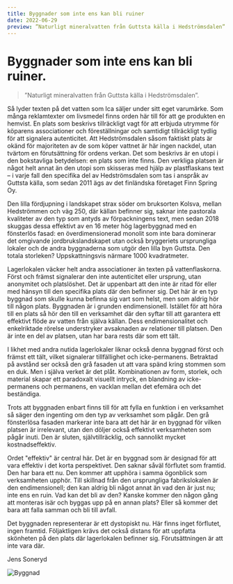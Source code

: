 ```yaml
---
title: Byggnader som inte ens kan bli ruiner
date: 2022-06-29
preview: ”Naturligt mineralvatten från Guttsta källa i Hedströmsdalen” - Så lyder texten på det vatten som Ica säljer under sitt eget varumärke...
---
```


# Byggnader som inte ens kan bli ruiner.

> ”Naturligt mineralvatten från Guttsta källa i Hedströmsdalen”.

Så lyder texten på det vatten som Ica säljer under sitt eget varumärke. Som många reklamtexter om livsmedel finns orden här till för att ge produkten en hemvist. En plats som beskrivs tillräckligt vagt för att erbjuda utrymme för köparens associationer och föreställningar och samtidigt tillräckligt tydlig för att signalera autenticitet. Att Hedströmsdalen såsom faktiskt plats är okänd för majoriteten av de som köper vattnet är här ingen nackdel, utan tvärtom en förutsättning för ordens verkan. Det som beskrivs är en utopi i den bokstavliga betydelsen: en plats som inte finns. Den verkliga platsen är något helt annat än den utopi som skisseras med hjälp av plastflaskans text – i varje fall den specifika del av Hedströmsdalen som tas i anspråk av Guttsta källa, som sedan 2011 ägs av det finländska företaget Finn Spring Oy.

Den lilla fördjupning i landskapet strax söder om bruksorten Kolsva, mellan Hedströmmen och väg 250, där källan befinner sig, saknar inte pastorala kvaliteter av den typ som antyds av förpackningens text, men sedan 2018 skuggas dessa effektivt av en 16 meter hög lagerbyggnad med en fönsterlös fasad: en överdimensionerad monolit som inte bara dominerar det omgivande jordbrukslandskapet utan också bryggeriets ursprungliga lokaler och de andra byggnaderna som utgör den lilla byn Guttsta. Den totala storleken? Uppskattningsvis närmare 1000 kvadratmeter.

Lagerlokalen väcker helt andra associationer än texten på vattenflaskorna. Först och främst signalerar den inte autenticitet eller ursprung, utan anonymitet och platslöshet. Det är uppenbart att den inte är ritad för eller med hänsyn till den specifika plats där den befinner sig. Det här är en typ byggnad som skulle kunna befinna sig vart som helst, men som aldrig hör till någon plats. Byggnaden är i grunden endimensionell. Istället för att höra till en plats så hör den till en verksamhet där den syftar till att garantera ett effektivt flöde av vatten från själva källan. Dess endimensionalitet och enkelriktade rörelse understryker avsaknaden av relationer till platsen. Den är inte en del av platsen, utan har bara rests där som ett tält.

I likhet med andra nutida lagerlokaler liknar också denna byggnad först och främst ett tält, vilket signalerar tillfällighet och icke-permanens. Betraktad på avstånd ser också den grå fasaden ut att vara spänd kring stommen som en duk. Men i själva verket är det plåt. Kombinationen av form, storlek, och material skapar ett paradoxalt visuellt intryck, en blandning av icke-permanens och permanens, en vacklan mellan det efemära och det beständiga.

Trots att byggnaden enbart finns till för att fylla en funktion i en verksamhet så säger den ingenting om den typ av verksamhet som pågår. Den grå fönsterlösa fasaden markerar inte bara att det här är en byggnad för vilken platsen är irrelevant, utan den döljer också effektivt verksamheten som pågår inuti. Den är sluten, självtillräcklig, och sannolikt mycket kostnadseffektiv.

Ordet "effektiv" är central här. Det är en byggnad som är designad för att vara effektiv i det korta perspektivet. Den saknar såväl förflutet som framtid. Den har bara ett nu. Den kommer att upphöra i samma ögonblick som verksamheten upphör. Till skillnad från den ursprungliga fabrikslokalen är den endimensionell; den kan aldrig bli något annat än vad den är just nu; inte ens en ruin. Vad kan det bli av den? Kanske kommer den någon gång att monteras isär och byggas upp på en annan plats? Eller så kommer det bara att falla samman och bli till avfall.

Det byggnaden representerar är ett dystopiskt nu. Här finns inget förflutet, ingen framtid. Följaktligen krävs det också distans för att uppfatta skönheten på den plats där lagerlokalen befinner sig. Förutsättningen är att inte vara där.

Jens Soneryd

![Byggnad](/img/byggnad.jpeg)
